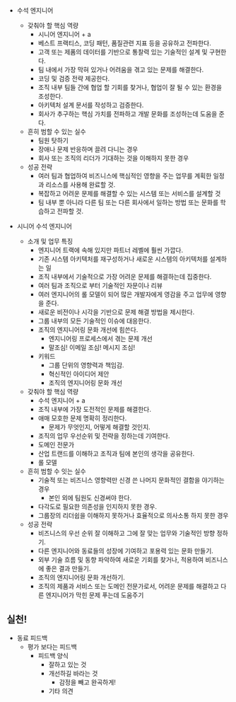 - 수석 엔지니어
	- 갖춰야 할 핵심 역량
		- 시니어 엔지니어 + a
		- 베스트 프랙티스, 코딩 패턴, 품질관련 지표 등을 공유하고 전파한다.
		- 고객 또는 제품의 데이터를 기반으로 통찰력 있는 기술적인 설계 및 구현한다.
		- 팀 내에서 가장 막혀 있거나 어려움을 겪고 있는 문제를 해결한다.
		- 코딩 및 검증 전략 제공한다.
		- 조직 내부 팀들 간에 협업 할 기회를 찾거나, 협업이 잘 될 수 있는 환경을 조성한다.
		- 아키텍처 설계 문서를 작성하고 검증한다.
		- 회사가 추구하는 핵심 가치를 전파하고 개발 문화를 조성하는데 도움을 준다.
	- 흔히 범할 수 있는 실수
		- 팀원 탓하기
		- 장애나 문제 반응하며 끌려 다니는 경우
		- 회사 또는 조직의 리더가 기대하는 것을 이해하지 못한 경우
	- 성공 전략
		- 여러 팀과 협업하여 비즈니스에 핵심적인 영향을 주는 업무를 계획한 일정과 리소스를 사용해 완료할 것.
		- 복잡하고 어려운 문제를 해결할 수 있는 시스템 또는 서비스를 설계할 것
		- 팀 내부 뿐 아니라 다른 팀 또는 다른 회사에서 일하는 방법 또는 문화를 학습하고 전파할 것.

- 시니어 수석 엔지니어
	- 소개 및 업무 특징
		- 엔지니어 트랙에 속해 있지만 파트너 레벨에 훨씬 가깝다.
		- 기존 시스템 아키텍처를 재구성하거나 새로운 시스템의 아키텍처를 설계하는 일
		- 조직 내부에서 기술적으로 가장 어려운 문제를 해결하는데 집중한다.
		- 여러 팀과 조직으로 부터 기술적인 자문이나 리뷰
		- 여러 엔지니어의 롤 모델이 되어 많은 개발자에게 영감을 주고 업무에 영향을 준다.
		- 새로운 비전이나 시각을 기반으로 문제 해결 방법을 제시한다.
		- 그룹 내부의 모든 기술적인 이슈에 대응한다.
		- 조직의 엔지니어링 문화 개선에 힘쓴다.
			- 엔지니어링 프로세스에서 겪는 문제 개선
			- 말조심! 이메일 조심! 메시지 조심!
		- 키워드
			- 그룹 단위의 영향력과 책임감.
			- 혁신적인 아이디어 제안
			- 조직의 엔지니어링 문화 개선
	- 갖춰야 할 핵심 역량
		- 수석 엔지니어 + a
		- 조직 내부에 가장 도전적인 문제를 해결한다.
		- 애매 모호한 문제 명확히 정리한다. 
			- 문제가 무엇인지, 어떻게 해결할 것인지.
		- 조직의 업무 우선순위 및 전략을 정하는데 기여한다.
		- 도메인 전문가
		- 산업 트랜드를 이해하고 조직과 팀에 본인의 생각을 공유한다.
		- 롤 모델
	- 흔히 범할 수 잇는 실수
		- 기술적 또는 비즈니스 영향력만 신경 쓴 나머지 문화적인 결함을 야기하는 경우
			- 본인 외에 팀원도 신경써야 한다.
		- 다각도로 필요한 의존성을 인지하지 못한 경우.
		- 그룹장의 리더쉽을 이해하지 못하거나 효율적으로 의사소통 하지 못한 경우
	- 성공 전략
		- 비즈니스의 우선 순위 잘 이해하고 그에 잘 맞는 업무와 기술적인 방향 정하기.
		- 다른 엔지니어와 동료들의 성장에 기여하고 포용력 있는 문화 만들기.
		- 외부 기술 흐름 및 동향 파악하여 새로운 기회를 찾거나, 적용하여 비즈니스에 좋은 결과 만들기.
		- 조직의 엔지니어링 문화 개선하기.
		- 조직의 제품과 서비스 또는 도메인 전문가로서, 어려운 문제를 해결하고 다른 엔지니어가 막힌 문제 푸는데 도움주기

## 실천!

- 동료 피드백
	- 평가 보다는 피드백
		- 피드백 양식
			- 잘하고 있는 것
			- 개선하길 바라는 것
				- 감정을 빼고 완곡하게!
			- 기타 의견